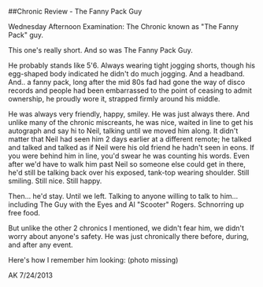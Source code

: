 ﻿##Chronic Review - The Fanny Pack Guy

Wednesday Afternoon Examination: The Chronic known as "The Fanny Pack" guy.

This one's really short. And so was The Fanny Pack Guy.

He probably stands like 5'6. Always wearing tight jogging shorts, though his egg-shaped body indicated he didn't do much jogging. And a headband. And.. a fanny pack, long after the mid 80s fad had gone the way of disco records and people had been embarrassed to the point of ceasing to admit ownership, he proudly wore it, strapped firmly around his middle.

He was always very friendly, happy, smiley. He was just always there. And unlike many of the chronic miscreants, he was nice, waited in line to get his autograph and say hi to Neil, talking until we moved him along. It didn't matter that Neil had seen him 2 days earlier at a different remote; he talked and talked and talked as if Neil were his old friend he hadn't seen in eons. If you were behind him in line, you'd swear he was counting his words. Even after we'd have to walk him past Neil so someone else could get in there, he'd still be talking back over his exposed, tank-top wearing shoulder. Still smiling. Still nice. Still happy.

Then... he'd stay. Until we left. Talking to anyone willing to talk to him... including The Guy with the Eyes and Al "Scooter" Rogers. Schnorring up free food.

But unlike the other 2 chronics I mentioned, we didn't fear him, we didn't worry about anyone's safety. He was just chronically there before, during, and after any event.

Here's how I remember him looking:
(photo missing)

AK 7/24/2013
